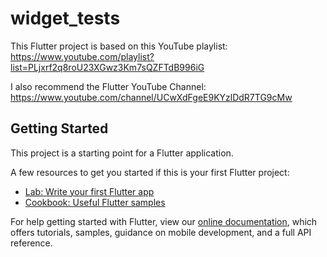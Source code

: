 # widget_tests

This Flutter project is based on this YouTube playlist:
https://www.youtube.com/playlist?list=PLjxrf2q8roU23XGwz3Km7sQZFTdB996iG

I also recommend the Flutter YouTube Channel:
https://www.youtube.com/channel/UCwXdFgeE9KYzlDdR7TG9cMw


## Getting Started

This project is a starting point for a Flutter application.

A few resources to get you started if this is your first Flutter project:

- [Lab: Write your first Flutter app](https://flutter.dev/docs/get-started/codelab)
- [Cookbook: Useful Flutter samples](https://flutter.dev/docs/cookbook)

For help getting started with Flutter, view our
[online documentation](https://flutter.dev/docs), which offers tutorials,
samples, guidance on mobile development, and a full API reference.
